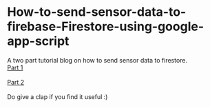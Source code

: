 # How-to-send-sensor-data-to-firebase-Firestore-using-google-app-script

A two part tutorial blog on how to send sensor data to firestore. 
<br>
<a href='https://ashnizaster.medium.com/how-to-send-sensor-data-to-firebase-firestore-using-google-app-script-part-1-aea75ab6cbd6'>Part 1</a>
<br>
<br>
<a href='https://ashnizaster.medium.com/how-to-send-sensor-data-to-firebase-firestore-using-google-app-script-part-2-432cb55f3f27'>Part 2</a>
<br>
<br>
Do give a clap if you find it useful :)
